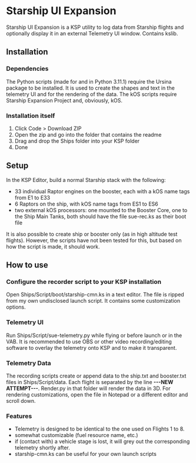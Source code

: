 # Starship UI Expansion

Starship UI Expansion is a KSP utility to log data from Starship flights and optionally display it in an external Telemetry UI window.
Contains kslib.

## Installation

### Dependencies

The Python scripts (made for and in Python 3.11.1) require the Ursina package to be installed. It is used to create the shapes and text in the telemetry UI and for the rendering of the data.
The kOS scripts require Starship Expansion Project and, obviously, kOS.

### Installation itself

1. Click Code > Download ZIP
2. Open the zip and go into the folder that contains the readme
3. Drag and drop the Ships folder into your KSP folder
4. Done

## Setup

In the KSP Editor, build a normal Starship stack with the following:

- 33 individual Raptor engines on the booster, each with a kOS name tags from E1 to E33
- 6 Raptors on the ship, with kOS name tags from ES1 to ES6
- two external kOS processors: one mounted to the Booster Core, one to the Ship Main Tanks, both should have the file sue-rec.ks as their boot file

It is also possible to create ship or booster only (as in high altitude test flights). However, the scripts have not been tested for this, but based on how the script is made, it should work.

## How to use

### Configure the recorder script to your KSP installation

Open Ships/Script/boot/starship-cmn.ks in a text editor. The file is ripped from my own undisclosed launch script. It contains some customization options.

### Telemetry UI

Run Ships/Script/sue-telemetry.py while flying or before launch or in the VAB.
It is recommended to use OBS or other video recording/editing software to overlay the telemetry onto KSP and to make it transparent.

### Telemetry Data

The recording scripts create or append data to the ship.txt and booster.txt files in Ships/Script/data. Each flight is separated by the line **---NEW ATTEMPT---**.
Render.py in that folder will render the data in 3D. For rendering customizations, open the file in Notepad or a different editor and scroll down.

### Features

- Telemetry is designed to be identical to the one used on Flights 1 to 8.
- somewhat customizable (fuel resource name, etc.)
- if (contact with) a vehicle stage is lost, it will grey out the corresponding telemetry shortly after.
- starship-cmn.ks can be useful for your own launch scripts




